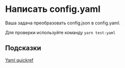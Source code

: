 # Написать config.yaml

Ваша задача преобразовать config.json в config.yaml.

Для проверки используйте команду `yarn test:yaml`

## Подсказки

[Yaml quickref](https://quickref.me/yaml)
